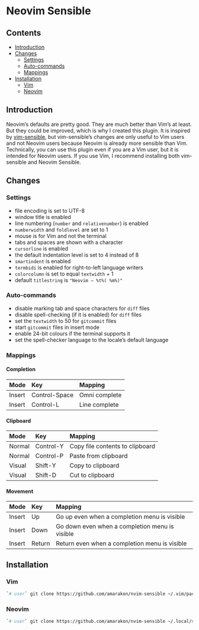 Neovim Sensible
================

## Contents

-   [Introduction](#introduction)
-   [Changes](#changes)
    -   [Settings](#settings)
    -   [Auto-commands](#auto-commands)
    -   [Mappings](#mappings)
-   [Installation](#installation)
    -   [Vim](#vim)
    -   [Neovim](#neovim)

## Introduction

Neovim’s defaults are pretty good. They are much better than Vim’s at
least. But they could be improved, which is why I created this plugin.
It is inspired by [vim-sensible](https://github.com/tpope/vim-sensible),
but vim-sensible’s changes are only useful to Vim users and not Neovim
users because Neovim is already more sensible than Vim. Technically, you
can use this plugin even if you are a Vim user, but it is intended for
Neovim users. If you use Vim, I recommend installing both vim-sensible
and Neovim Sensible.

## Changes

### Settings

-   file encoding is set to UTF-8
-   window title is enabled
-   line numbering (`number` and `relativenumber`) is enabled
-   `numberwidth` and `foldlevel` are set to 1
-   mouse is for Vim and not the terminal
-   tabs and spaces are shown with a character
-   `cursorline` is enabled
-   the default indentation level is set to 4 instead of 8
-   `smartindent` is enabled
-   `termbidi` is enabled for right-to-left language writers
-   `colorcolumn` is set to equal `textwidth` + 1
-   default `titlestring` is `"Neovim – %t%( %m%)"`

### Auto-commands

-   disable marking tab and space characters for `diff` files
-   disable spell-checking (if it is enabled) for `diff` files
-   set the `textwidth` to 50 for `gitcommit` files
-   start `gitcommit` files in insert mode
-   enable 24-bit colours if the terminal supports it
-   set the spell-checker language to the locale’s default language

### Mappings

#### Completion

<table>
<thead>
<tr>
<th style="text-align:left;">
Mode
</th>
<th style="text-align:left;">
Key
</th>
<th style="text-align:left;">
Mapping
</th>
</tr>
</thead>
<tbody>
<tr>
<td style="text-align:left;">
Insert
</td>
<td style="text-align:left;">
Control-Space
</td>
<td style="text-align:left;">
Omni complete
</td>
</tr>
<tr>
<td style="text-align:left;">
Insert
</td>
<td style="text-align:left;">
Control-L
</td>
<td style="text-align:left;">
Line complete
</td>
</tr>
</tbody>
</table>

#### Clipboard

<table>
<thead>
<tr>
<th style="text-align:left;">
Mode
</th>
<th style="text-align:left;">
Key
</th>
<th style="text-align:left;">
Mapping
</th>
</tr>
</thead>
<tbody>
<tr>
<td style="text-align:left;">
Normal
</td>
<td style="text-align:left;">
Control-Y
</td>
<td style="text-align:left;">
Copy file contents to clipboard
</td>
</tr>
<tr>
<td style="text-align:left;">
Normal
</td>
<td style="text-align:left;">
Control-P
</td>
<td style="text-align:left;">
Paste from clipboard
</td>
</tr>
<tr>
<td style="text-align:left;">
Visual
</td>
<td style="text-align:left;">
Shift-Y
</td>
<td style="text-align:left;">
Copy to clipboard
</td>
</tr>
<tr>
<td style="text-align:left;">
Visual
</td>
<td style="text-align:left;">
Shift-D
</td>
<td style="text-align:left;">
Cut to clipboard
</td>
</tr>
</tbody>
</table>

#### Movement

<table>
<thead>
<tr>
<th style="text-align:left;">
Mode
</th>
<th style="text-align:left;">
Key
</th>
<th style="text-align:left;">
Mapping
</th>
</tr>
</thead>
<tbody>
<tr>
<td style="text-align:left;">
Insert
</td>
<td style="text-align:left;">
Up
</td>
<td style="text-align:left;">
Go up even when a completion menu is visible
</td>
</tr>
<tr>
<td style="text-align:left;">
Insert
</td>
<td style="text-align:left;">
Down
</td>
<td style="text-align:left;">
Go down even when a completion menu is visible
</td>
</tr>
<tr>
<td style="text-align:left;">
Insert
</td>
<td style="text-align:left;">
Return
</td>
<td style="text-align:left;">
Return even when a completion menu is visible
</td>
</tr>
</tbody>
</table>

## Installation

### Vim

``` sh
`# user` git clone https://github.com/amarakon/nvim-sensible ~/.vim/pack/vendor/start/nvim-sensible
```

### Neovim

``` sh
`# user` git clone https://github.com/amarakon/nvim-sensible ~/.local/share/nvim/site/pack/default/start/nvim-sensible
```
